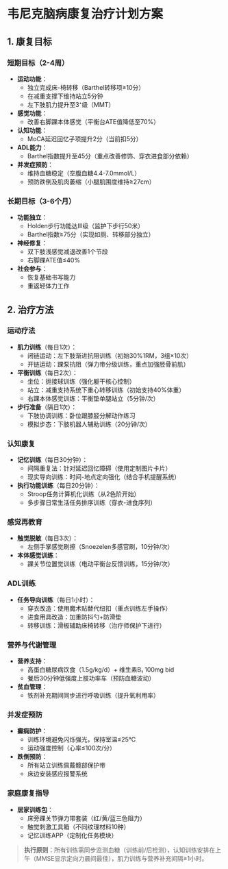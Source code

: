 # 韦尼克脑病康复治疗计划方案

## 1. 康复目标
### 短期目标（2-4周）
- **运动功能**：  
  - 独立完成床-椅转移（Barthel转移项≥10分）  
  - 在减重支撑下维持站立5分钟  
  - 左下肢肌力提升至3⁺级（MMT）  
- **感觉功能**：  
  - 改善右脚踝本体感觉（平衡台ATE值降低至70%）  
- **认知功能**：  
  - MoCA延迟回忆子项提升2分（当前扣5分）  
- **ADL能力**：  
  - Barthel指数提升至45分（重点改善修饰、穿衣进食部分依赖）  
- **并发症预防**：  
  - 维持血糖稳定（空腹血糖4.4-7.0mmol/L）  
  - 预防跌倒及肌肉萎缩（小腿肌围度维持≥27cm）  

### 长期目标（3-6个月）
- **功能独立**：  
  - Holden步行功能达Ⅲ级（监护下步行50米）  
  - Barthel指数≥75分（实现如厕、转移部分独立）  
- **神经修复**：  
  - 双下肢浅感觉减退改善1个节段  
  - 右脚踝ATE值≤40%  
- **社会参与**：  
  - 恢复基础书写能力  
  - 重返轻体力工作  

## 2. 治疗方法
### 运动疗法
- **肌力训练**（每日1次）：  
  - 闭链运动：左下肢渐进抗阻训练（初始30%1RM，3组×10次）  
  - 开链运动：踝泵抗阻（弹力带分级训练，重点加强胫骨前肌）  
- **平衡训练**（每日2次）：  
  - 坐位：抛接球训练（强化躯干核心控制）  
  - 站立：减重支持系统下重心转移训练（初始支持40%体重）  
  - 右踝本体感觉训练：平衡垫单腿站立（5分钟/次）  
- **步行准备**（隔日1次）：  
  - 下肢协调训练：卧位跟膝胫分解动作练习  
  - 模拟步态：下肢机器人辅助训练（20分钟/次）  

### 认知康复
- **记忆训练**（每日30分钟）：  
  - 间隔重复法：针对延迟回忆障碍（使用定制图片卡片）  
  - 现实导向训练：时间-地点定向强化（结合手机提醒系统）  
- **执行功能训练**（每日20分钟）：  
  - Stroop任务计算机化训练（从2色阶开始）  
  - 多步骤日常生活任务排序训练（穿衣-进食序列）  

### 感觉再教育
- **触觉脱敏**（每日3次）：  
  - 左侧手掌感觉刷擦（Snoezelen多感官刷，10分钟/次）  
- **本体感觉训练**：  
  - 踝关节位置觉训练（电动平衡台反馈训练，15分钟/次）  

### ADL训练
- **任务导向训练**（每日1小时）：  
  - 穿衣改造：使用魔术贴替代纽扣（重点训练左手操作）  
  - 进食用具改造：加重防抖勺+防滑垫  
  - 转移训练：滑板辅助床椅转移（治疗师保护下进行）  

### 营养与代谢管理
- **营养支持**：  
  - 高蛋白糖尿病饮食（1.5g/kg/d）+ 维生素B₁ 100mg bid  
  - 餐后30分钟低强度上肢功率车（预防血糖波动）  
- **贫血管理**：  
  - 铁剂补充期间同步进行呼吸训练（提升氧利用率）  

### 并发症预防
- **癫痫防护**：  
  - 训练环境避免闪烁强光，保持室温≤25℃  
  - 运动强度控制（心率≤100次/分）  
- **跌倒预防**：  
  - 所有站立训练佩戴髋部保护带  
  - 床边安装感应报警系统  

### 家庭康复指导
- **居家训练包**：  
  - 床旁踝关节弹力带套装（红/黄/蓝三色阻力）  
  - 触觉刺激工具箱（不同纹理材料10种）  
  - 记忆训练APP（定制化任务模块）  

> **执行原则**：所有训练需同步监测血糖（训练前/后检测），认知训练安排在上午（MMSE显示定向力晨间最佳），肌力训练与营养补充间隔≥1小时。

